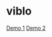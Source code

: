 # viblo

[Demo 1](https://letieu.github.io/fullstack4/projects/viblo)
[Demo 2](https://letieu.github.io/fullstack4/bt/baitap7)
